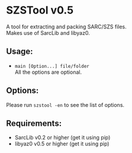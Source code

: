 # SZSTool v0.5
A tool for extracting and packing SARC/SZS files.  
Makes use of SarcLib and libyaz0.  

## Usage:
 * `main [Option...] file/folder`  
All the options are optional.
 
## Options:
Please run `szstool -en` to see the list of options.  

## Requirements:
* SarcLib v0.2 or higher (get it using pip)
* libyaz0 v0.5 or higher (get it using pip)
